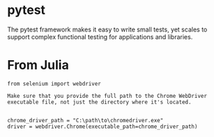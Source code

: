 # pytest
The pytest framework makes it easy to write small tests, yet scales to support complex functional testing for applications and libraries.

# From Julia
```
from selenium import webdriver

Make sure that you provide the full path to the Chrome WebDriver executable file, not just the directory where it's located.


chrome_driver_path = "C:\path\to\chromedriver.exe"
driver = webdriver.Chrome(executable_path=chrome_driver_path)
```
